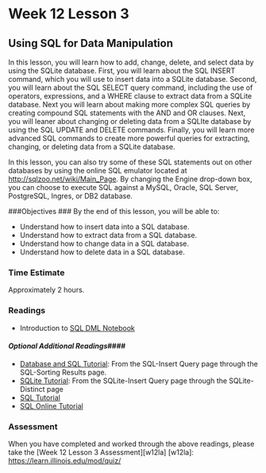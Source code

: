 # Week 12 Lesson 3 #
## Using SQL for Data Manipulation ##

In this lesson, you will learn how to add, change, delete, and select
data by using the SQLite database. First, you will learn about the SQL
INSERT command, which you will use to insert data into a SQLite
database. Second, you will learn about the SQL SELECT query command,
including the use of operators, expressions, and a WHERE clause to
extract data from a SQLite database. Next you will learn about making
more complex SQL queries by creating compound SQL statements with the
AND and OR clauses. Next, you will leaner about changing or deleting
data from a SQLIte database by using the SQL UPDATE and DELETE commands.
Finally, you will learn more advanced SQL commands to create more
powerful queries for extracting, changing, or deleting data from a
SQLite database. 

In this lesson, you can also try some of these SQL statements out on
other databases by using the online SQL emulator located at
http://sqlzoo.net/wiki/Main_Page. By changing the Engine drop-down box,
you can choose to execute SQL against a MySQL, Oracle, SQL Server,
PostgreSQL, Ingres, or DB2 database.

###Objectives ###
By the end of this lesson, you will be able to:

- Understand how to insert data into a SQL database.
- Understand how to extract data from a SQL database.
- Understand how to change data in a SQL database.
- Understand how to delete data in a SQL database.

### Time Estimate ###

Approximately 2 hours.

### Readings ####

- Introduction to [SQL DML Notebook](notebook/intro2sqldml.ipynb)

#### *Optional Additional Readings*####

- [Database and SQL Tutorial](http://www.tutorialspoint.com/sql/index.htm): From the SQL-Insert Query page through the SQL-Sorting Results page.
- [SQLite Tutorial](http://www.tutorialspoint.com/sqlite/index.htm): From the SQLite-Insert Query page through the SQLite-Distinct page
- [SQL Tutorial](http://www.w3schools.com/sql/)
- [SQL Online Tutorial](http://sqlzoo.net/wiki/Main_Page)

### Assessment ###

When you have completed and worked through the above readings, please take the [Week 12 Lesson 3 Assessment][w12la]
[w12la]: https://learn.illinois.edu/mod/quiz/
